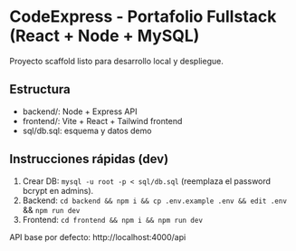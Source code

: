 # CodeExpress - Portafolio Fullstack (React + Node + MySQL)

Proyecto scaffold listo para desarrollo local y despliegue.

## Estructura
- backend/: Node + Express API
- frontend/: Vite + React + Tailwind frontend
- sql/db.sql: esquema y datos demo

## Instrucciones rápidas (dev)
1. Crear DB: `mysql -u root -p < sql/db.sql` (reemplaza el password bcrypt en admins).
2. Backend: `cd backend && npm i && cp .env.example .env && edit .env` && `npm run dev`
3. Frontend: `cd frontend && npm i && npm run dev`

API base por defecto: http://localhost:4000/api

